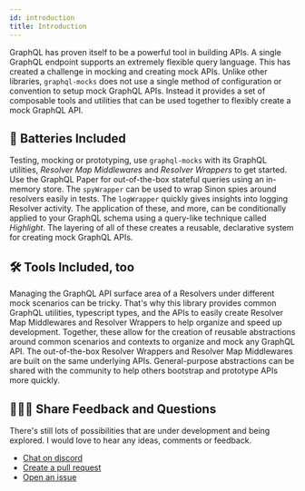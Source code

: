 ```yaml
---
id: introduction
title: Introduction
---
```


GraphQL has proven itself to be a powerful tool in building APIs. A single GraphQL endpoint supports an extremely
flexible query language. This has created a challenge in mocking and creating mock APIs. Unlike other libraries,
`graphql-mocks` does not use a single method of configuration or convention to setup mock GraphQL APIs. Instead it
provides a set of composable tools and utilities that can be used together to flexibly create a mock GraphQL API.

## 🔋 Batteries Included

Testing, mocking or prototyping, use `graphql-mocks` with its GraphQL utilities, _Resolver Map Middlewares_ and
_Resolver Wrappers_ to get started. Use the GraphQL Paper for out-of-the-box stateful queries using
an in-memory store. The `spyWrapper` can be used to wrap Sinon spies around resolvers easily in tests. The
`logWrapper` quickly gives insights into logging Resolver activity. The application of these, and more, can be
conditionally applied to your GraphQL schema using a query-like technique called _Highlight_. The layering of all of
these creates a reusable, declarative system for creating mock GraphQL APIs.

## 🛠 Tools Included, too

Managing the GraphQL API surface area of a Resolvers under different mock scenarios can be tricky. That's why this
library provides common GraphQL utilities, typescript types, and the APIs to easily create Resolver Map Middlewares and
Resolver Wrappers to help organize and speed up development. Together, these allow for the creation of reusable
abstractions around common scenarios and contexts to organize and mock any GraphQL API. The out-of-the-box Resolver
Wrappers and Resolver Map Middlewares are built on the same underlying APIs. General-purpose abstractions can be shared
with the community to help others bootstrap and prototype APIs more quickly.

## ✌🏽💜 Share Feedback and Questions

There's still lots of possibilities that are under development and being explored. I would love to hear any ideas,
comments or feedback.
* [Chat on discord](https://discord.gg/eJxddt2CJS)
* [Create a pull request](https://github.com/graphql-mocks/graphql-mocks/pulls)
* [Open an issue](https://github.com/graphql-mocks/graphql-mocks/issues/new)
